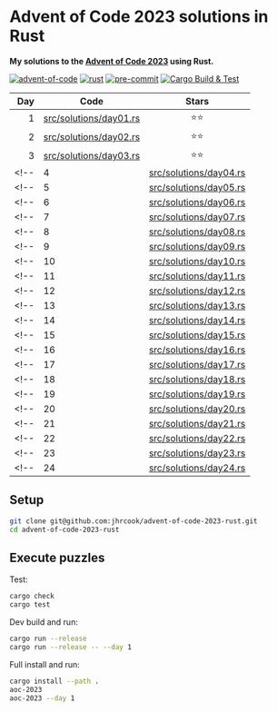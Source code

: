 # Advent of Code 2023 solutions in Rust

**My solutions to the [Advent of Code 2023](https://adventofcode.com/2023) using Rust.**

[![advent-of-code](https://img.shields.io/badge/Advent_of_Code-2023-F80046.svg?style=flat)](https://adventofcode.com)
[![rust](https://img.shields.io/badge/Rust-1.74.0-000000.svg?style=flat&logo=rust)](https://www.python.org)
[![pre-commit](https://img.shields.io/badge/pre--commit-enabled-brightgreen?logo=pre-commit&logoColor=white)](https://github.com/pre-commit/pre-commit)
[![Cargo Build & Test](https://github.com/jhrcook/advent-of-code-2023-rust/actions/workflows/ci.yaml/badge.svg?branch=main)](https://github.com/jhrcook/advent-of-code-2023-rust/actions/workflows/ci.yaml)

| Day | Code                                                     | Stars |
| ---:| -------------------------------------------------------- |:-----:|
| 1   | [src/solutions/day01.rs](src/solutions/day01.rs)         | ⭐️⭐️   |
| 2   | [src/solutions/day02.rs](src/solutions/day02.rs)         | ⭐️⭐️   |
| 3   | [src/solutions/day03.rs](src/solutions/day03.rs)         | ⭐️⭐️   |
<!-- | 4   | [src/solutions/day04.rs](src/solutions/day04.rs)         | ⭐️⭐️   | -->
<!-- | 5   | [src/solutions/day05.rs](src/solutions/day05.rs)         | ⭐️⭐️   | -->
<!-- | 6   | [src/solutions/day06.rs](src/solutions/day06.rs)         | ⭐️⭐️   | -->
<!-- | 7   | [src/solutions/day07.rs](src/solutions/day07.rs)         | ⭐️⭐️   | -->
<!-- | 8   | [src/solutions/day08.rs](src/solutions/day08.rs)         | ⭐️⭐️   | -->
<!-- | 9   | [src/solutions/day09.rs](src/solutions/day09.rs)         | ⭐️⭐️   | -->
<!-- | 10  | [src/solutions/day10.rs](src/solutions/day10.rs)         | ⭐️⭐️   | -->
<!-- | 11  | [src/solutions/day11.rs](src/solutions/day11.rs)         | ⭐️⭐️   | -->
<!-- | 12  | [src/solutions/day12.rs](src/solutions/day12.rs)         | ⭐️⭐️   | -->
<!-- | 13  | [src/solutions/day13.rs](src/solutions/day13.rs)         | ⭐️⭐️   | -->
<!-- | 14  | [src/solutions/day14.rs](src/solutions/day14.rs)         | ⭐️⭐️   | -->
<!-- | 15  | [src/solutions/day15.rs](src/solutions/day15.rs)         | ⭐️⭐️   | -->
<!-- | 16  | [src/solutions/day16.rs](src/solutions/day16.rs)         | ⭐️⭐️   | -->
<!-- | 17  | [src/solutions/day17.rs](src/solutions/day17.rs)         | ⭐️⭐️   | -->
<!-- | 18  | [src/solutions/day18.rs](src/solutions/day18.rs)         | ⭐️⭐️   | -->
<!-- | 19  | [src/solutions/day19.rs](src/solutions/day19.rs)         | ⭐️⭐️   | -->
<!-- | 20  | [src/solutions/day20.rs](src/solutions/day20.rs)         | ⭐️⭐️   | -->
<!-- | 21  | [src/solutions/day21.rs](src/solutions/day21.rs)         | ⭐️⭐️   | -->
<!-- | 22  | [src/solutions/day22.rs](src/solutions/day22.rs)         | ⭐️⭐️   | -->
<!-- | 23  | [src/solutions/day23.rs](src/solutions/day23.rs)         | ⭐️⭐️   | -->
<!-- | 24  | [src/solutions/day24.rs](src/solutions/day24.rs)         | ⭐️⭐️   | -->

## Setup

```bash
git clone git@github.com:jhrcook/advent-of-code-2023-rust.git
cd advent-of-code-2023-rust
```

## Execute puzzles

Test:

```bash
cargo check
cargo test
```

Dev build and run:

```bash
cargo run --release
cargo run --release -- --day 1
```

Full install and run:

```bash
cargo install --path .
aoc-2023
aoc-2023 --day 1
```
